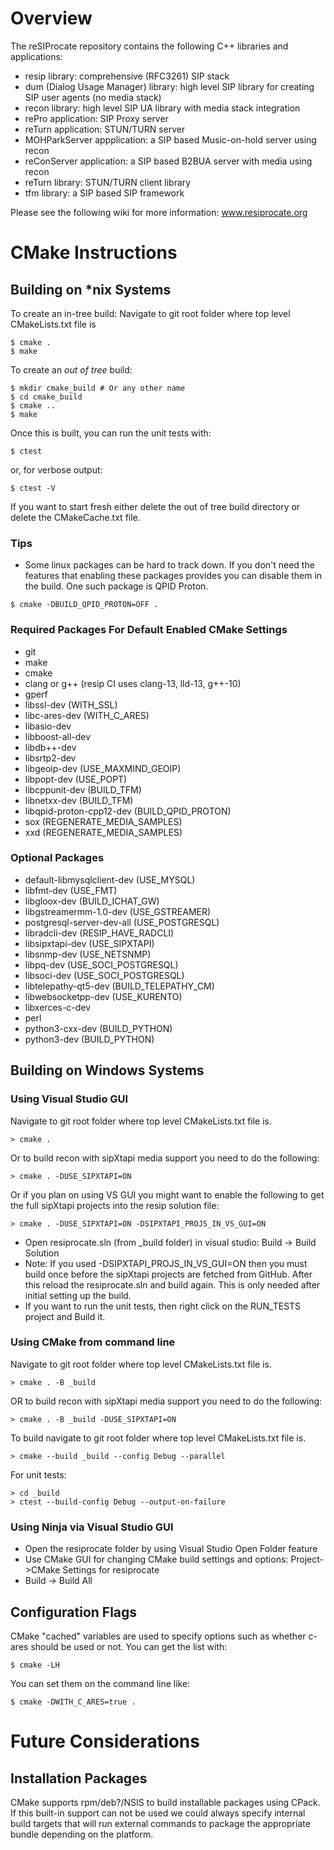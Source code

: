 # Overview

The reSIProcate repository contains the following C++ libraries and applications:
* resip library: comprehensive (RFC3261) SIP stack
* dum (Dialog Usage Manager) library: high level SIP library for creating SIP user agents (no media stack)
* recon library: high level SIP UA library with media stack integration
* rePro application: SIP Proxy server
* reTurn application: STUN/TURN server
* MOHParkServer appplication: a SIP based Music-on-hold server using recon
* reConServer application: a SIP based B2BUA server with media using recon
* reTurn library: STUN/TURN client library
* tfm library: a SIP based SIP framework

Please see the following wiki for more information: www.resiprocate.org


# CMake Instructions

## Building on *nix Systems

To create an in-tree build:
Navigate to git root folder where top level CMakeLists.txt file is
```
$ cmake .
$ make
```

To create an _out of tree_ build:
```
$ mkdir cmake_build # Or any other name
$ cd cmake_build
$ cmake ..
$ make
```

Once this is built, you can run the unit tests with:
```
$ ctest
```
or, for verbose output:
```
$ ctest -V
```

If you want to start fresh either delete the out of tree build directory or
delete the CMakeCache.txt file.

### Tips
* Some linux packages can be hard to track down.  If you don't need the features that enabling these packages provides you can disable them in the build.  One such package is QPID Proton.
```
$ cmake -DBUILD_QPID_PROTON=OFF .
```

### Required Packages For Default Enabled CMake Settings
* git
* make
* cmake
* clang or g++ (resip CI uses clang-13, lld-13, g++-10)
* gperf
* libssl-dev (WITH_SSL)
* libc-ares-dev (WITH_C_ARES)
* libasio-dev
* libboost-all-dev
* libdb++-dev
* libsrtp2-dev
* libgeoip-dev (USE_MAXMIND_GEOIP)
* libpopt-dev (USE_POPT)
* libcppunit-dev (BUILD_TFM)
* libnetxx-dev (BUILD_TFM)
* libqpid-proton-cpp12-dev (BUILD_QPID_PROTON)
* sox (REGENERATE_MEDIA_SAMPLES)
* xxd (REGENERATE_MEDIA_SAMPLES)

### Optional Packages
* default-libmysqlclient-dev (USE_MYSQL)
* libfmt-dev (USE_FMT)
* libgloox-dev (BUILD_ICHAT_GW)
* libgstreamermm-1.0-dev (USE_GSTREAMER)
* postgresql-server-dev-all (USE_POSTGRESQL)
* libradcli-dev (RESIP_HAVE_RADCLI)
* libsipxtapi-dev (USE_SIPXTAPI)
* libsnmp-dev (USE_NETSNMP)
* libpq-dev (USE_SOCI_POSTGRESQL)
* libsoci-dev (USE_SOCI_POSTGRESQL)
* libtelepathy-qt5-dev (BUILD_TELEPATHY_CM)
* libwebsocketpp-dev (USE_KURENTO)
* libxerces-c-dev
* perl
* python3-cxx-dev (BUILD_PYTHON)
* python3-dev (BUILD_PYTHON)


## Building on Windows Systems

### Using Visual Studio GUI

Navigate to git root folder where top level CMakeLists.txt file is.
```
> cmake .
```
Or to build recon with sipXtapi media support you need to do the following:
```
> cmake . -DUSE_SIPXTAPI=ON
```
Or if you plan on using VS GUI you might want to enable the following to get the full sipXtapi projects into the resip solution file:
```
> cmake . -DUSE_SIPXTAPI=ON -DSIPXTAPI_PROJS_IN_VS_GUI=ON
```

* Open resiprocate.sln (from _build folder) in visual studio:  Build -> Build Solution
* Note: If you used -DSIPXTAPI_PROJS_IN_VS_GUI=ON then you must build once before the sipXtapi projects are fetched from GitHub.  After this reload the resiprocate.sln and build again.  This is only needed after initial setting up the build.
* If you want to run the unit tests, then right click on the RUN_TESTS project and Build it.


### Using CMake from command line

Navigate to git root folder where top level CMakeLists.txt file is.
```
> cmake . -B _build
```
OR to build recon with sipXtapi media support you need to do the following:
```
> cmake . -B _build -DUSE_SIPXTAPI=ON
```

To build navigate to git root folder where top level CMakeLists.txt file is.
```
> cmake --build _build --config Debug --parallel
```
For unit tests:
```
> cd _build
> ctest --build-config Debug --output-on-failure
```

### Using Ninja via Visual Studio GUI
* Open the resiprocate folder by using Visual Studio Open Folder feature
* Use CMake GUI for changing CMake build settings and options: Project->CMake Settings for resiprocate
* Build -> Build All


## Configuration Flags

CMake "cached" variables are used to specify options such as whether c-ares
should be used or not. You can get the list with:

```
$ cmake -LH
```

You can set them on the command line like:

```
$ cmake -DWITH_C_ARES=true .
```

# Future Considerations

## Installation Packages

CMake supports rpm/deb?/NSIS to build installable packages using CPack. If this
built-in support can not be used we could always specify internal build targets
that will run external commands to package the appropriate bundle depending on
the platform.
